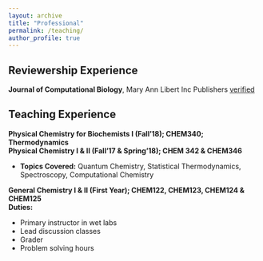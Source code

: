 ```yaml
---
layout: archive
title: "Professional"
permalink: /teaching/
author_profile: true
---
```


## Reviewership Experience
**Journal of Computational Biology**, Mary Ann Libert Inc Publishers [verified](https://publons.com/researcher/4578051/aayush-gupta/)

## Teaching Experience

**Physical Chemistry for Biochemists I (Fall’18); CHEM340; Thermodynamics** <br/>
**Physical Chemistry I & II (Fall’17 & Spring’18); CHEM 342 & CHEM346** <br/>

* **Topics Covered:** Quantum Chemistry, Statistical Thermodynamics, Spectroscopy, Computational Chemistry <br/>

**General Chemistry I & II (First Year); CHEM122, CHEM123, CHEM124 & CHEM125**<br/>
**Duties:** 
* Primary instructor in wet labs 
* Lead discussion classes
* Grader
* Problem solving hours
